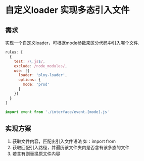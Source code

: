 # 自定义loader 实现多态引入文件

## 需求

实现一个自定义loader，可根据mode参数来区分代码中引入哪个文件.

```js
rules: [
  {
    test: /\.js$/,
    exclude: /node_modules/,
    use: [{
      loader: 'ploy-loader',
      options: {
        mode: 'prod'
      }
    }]
  }
]
```

```js
import event from './interface/event.[mode].js'
```

## 实现方案

1. 获取文件内容，匹配出引入文件语法 如：import from
2. 获取匹配引入路径，并遍历该文件夹内是否含有该多态的文件
3. 若含有则替换原文件内容